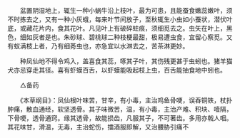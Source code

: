 <!-- { "loadSidebar": true } -->
　　盆置阴湿地上，辄生一种小蜗牛沿上枝叶，最为可患，且能蚕食嫩蕊嫩叶，须不时拣去之，又有一种小灰蛾，每来叶节间放子，至秋辄生小虫如小蚕状，潜伏叶底，或藏花片内，食其花叶。凡见叶上有破碎蛀痕，须细觅去之。虫矢在叶上，黑色，细如灰者是也。朱砂球、碧桃球二种枝梗最甜，极易遭虫食，宜留心察觅。又有蚁满枝上者，乃有细莠虫也，亦急宜以水淋去之，苦茶淋更妙。

　　种凤仙地不得令鸡入，盖喜食其蕊，啄其子叶，其伤残更甚于虫蚓也。猪羊猫犬亦忌穿走其径。喜有虾蟆百舌，以虾蟆能吸起枝上虫，百舌能抽食地中蚓也。

　　△备药

　　《本草纲目》：凤仙根叶味苦，甘辛，有小毒，主治鸡鱼骨哽，误吞铜铁，杖扑肿痛，散血通经，软坚透骨。其子味微苦，温，有小毒，主治产难、积块、噎隔，下骨哽，透骨通窍。缘其透骨，故能损齿，凡服其子，不可著齿。多用亦戟人咽。其花味甘，滑温，无毒，主治蛇伤，擂酒服即解，又治腰胁引痛不
